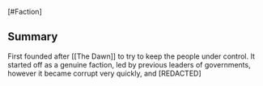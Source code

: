 [#Faction]

## Summary

First founded after [[The Dawn]] to try to keep the people under control. It started off as a genuine faction, led by previous leaders of governments, however it became corrupt very quickly, and [REDACTED]